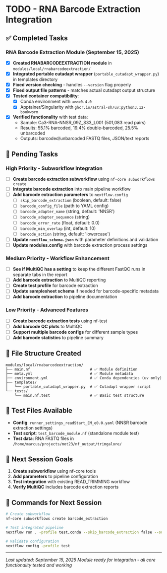 # TODO - RNA Barcode Extraction Integration

## ✅ Completed Tasks

### RNA Barcode Extraction Module (September 15, 2025)
- [x] **Created RNABARCODEEXTRACTION module** in `modules/local/rnabarcodeextraction/`
- [x] **Integrated portable cutadapt wrapper** (`portable_cutadapt_wrapper.py`) in templates directory
- [x] **Fixed version checking** - handles `--version` flag properly
- [x] **Fixed output file patterns** - matches actual cutadapt output structure
- [x] **Tested container compatibility**:
  - [x] Conda environment with `uv>=0.4.0`
  - [x] Apptainer/Singularity with `ghcr.io/astral-sh/uv:python3.12-bookworm`
- [x] **Verified functionality** with test data:
  - Sample: Ca3-RNA-NNSR_09Z_S33_L001 (501,083 read pairs)
  - Results: 55.1% barcoded, 19.4% double-barcoded, 25.5% unbarcoded
  - Outputs: barcoded/unbarcoded FASTQ files, JSON/text reports

## 🎯 Pending Tasks

### High Priority - Subworkflow Integration
- [ ] **Create barcode extraction subworkflow** using `nf-core subworkflows create`
- [ ] **Integrate barcode extraction** into main pipeline workflow
- [ ] **Add barcode extraction parameters** to `nextflow.config`
  - [ ] `skip_barcode_extraction` (boolean, default: false)
  - [ ] `barcode_config_file` (path to YAML config)
  - [ ] `barcode_adapter_name` (string, default: 'NNSR')
  - [ ] `barcode_adapter_sequence` (string)
  - [ ] `barcode_error_rate` (float, default: 0.0)
  - [ ] `barcode_min_overlap` (int, default: 10)
  - [ ] `barcode_action` (string, default: 'lowercase')
- [ ] **Update `nextflow_schema.json`** with parameter definitions and validation
- [ ] **Update modules.config** with barcode extraction process settings

### Medium Priority - Workflow Enhancement
- [ ] **See if MultiQC has a setting** to keep the different FastQC runs in separate tabs in the report
- [ ] **Add barcode extraction** to MultiQC reporting
- [ ] **Create test profile** for barcode extraction
- [ ] **Update samplesheet schema** if needed for barcode-specific metadata
- [ ] **Add barcode extraction** to pipeline documentation

### Low Priority - Advanced Features
- [ ] **Create barcode extraction tests** using nf-test
- [ ] **Add barcode QC plots** to MultiQC
- [ ] **Support multiple barcode configs** for different sample types
- [ ] **Add barcode statistics** to pipeline summary

## 📁 File Structure Created

```
modules/local/rnabarcodeextraction/
├── main.nf                           # ✅ Module definition
├── meta.yml                          # ✅ Module metadata
├── environment.yml                   # ✅ Conda dependencies (uv only)
├── templates/
│   └── portable_cutadapt_wrapper.py  # ✅ Cutadapt wrapper script
└── tests/
    └── main.nf.test                  # ✅ Basic test structure
```

## 🧪 Test Files Available

- **Config**: `runner_settings_readStart_EM_e0.0.yaml` (NNSR barcode extraction settings)
- **Test script**: `test_barcode_module.nf` (standalone module test)
- **Test data**: RNA FASTQ files in `/home/marcus/projects/mot23/nf_output/trimgalore/`

## 📝 Next Session Goals

1. **Create subworkflow** using nf-core tools
2. **Add parameters** to pipeline configuration
3. **Test integration** with existing READ_TRIMMING workflow
4. **Verify MultiQC** includes barcode extraction reports

## 🔧 Commands for Next Session

```bash
# Create subworkflow
nf-core subworkflows create barcode_extraction

# Test integrated pipeline
nextflow run . -profile test,conda --skip_barcode_extraction false --outdir results

# Validate configuration
nextflow config -profile test
```

---
*Last updated: September 15, 2025*
*Module ready for integration - all core functionality tested and working*